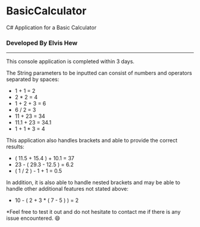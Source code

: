 # BasicCalculator
C# Application for a Basic Calculator

### Developed By Elvis Hew
--------------------------------------------------------------------------------------------------------

This console application is completed within 3 days.

The String parameters to be inputted can consist of numbers and operators separated by spaces:

* 1 + 1 = 2
* 2 * 2 = 4
* 1 + 2 + 3 = 6
* 6 / 2 = 3
* 11 + 23 = 34
* 11.1 + 23 = 34.1
* 1 + 1 * 3 = 4

This application also handles brackets and able to provide the correct results:

* ( 11.5 + 15.4 ) + 10.1 = 37
* 23 - ( 29.3 - 12.5 ) = 6.2
* ( 1 / 2 ) - 1 + 1 = 0.5

In addition, it is also able to handle nested brackets and may be able to handle other additional 
features not stated above:

* 10 - ( 2 + 3 * ( 7 - 5 ) ) = 2


*Feel free to test it out and do not hesitate to contact me if there is any issue encountered. :smile:
